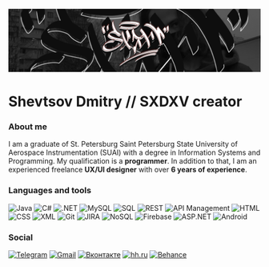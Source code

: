 [![Header](https://github.com/SXDXV/SXDXV/blob/main/Res/sxdxv%20header%2009%2004.jpg?raw=true)](https://t.me/sxdxvsxdxv)

# Shevtsov Dmitry // SXDXV creator

### About me

I am a graduate of St. Petersburg Saint Petersburg State University of Aerospace Instrumentation (SUAI) with a degree in Information Systems and Programming. My qualification is a **programmer**.
In addition to that, I am an experienced freelance **UX/UI designer** with over **6 years of experience**.

### Languages and tools

![Java](https://img.shields.io/badge/-Java-black?style=for-the-badge&logo=java)
![C#](https://img.shields.io/badge/-C%23-black?style=for-the-badge&logo=c-sharp)
![.NET](https://img.shields.io/badge/-.NET-black?style=for-the-badge&logo=.net)
![MySQL](https://img.shields.io/badge/-MySQL-black?style=for-the-badge&logo=mysql)
![SQL](https://img.shields.io/badge/-SQL-black?style=for-the-badge)
![REST](https://img.shields.io/badge/-REST-black?style=for-the-badge)
![API Management](https://img.shields.io/badge/-API%20Management-black?style=for-the-badge)
![HTML](https://img.shields.io/badge/-HTML-black?style=for-the-badge&logo=html5)
![CSS](https://img.shields.io/badge/-CSS-black?style=for-the-badge&logo=css3)
![XML](https://img.shields.io/badge/-XML-black?style=for-the-badge)
![Git](https://img.shields.io/badge/-Git-black?style=for-the-badge&logo=git)
![JIRA](https://img.shields.io/badge/-JIRA-black?style=for-the-badge&logo=jira-software)
![NoSQL](https://img.shields.io/badge/-NoSQL-black?style=for-the-badge)
![Firebase](https://img.shields.io/badge/-Firebase-black?style=for-the-badge&logo=firebase)
![ASP.NET](https://img.shields.io/badge/-ASP.NET-black?style=for-the-badge&logo=.net)
![Android](https://img.shields.io/badge/-Android-black?style=for-the-badge&logo=android)



### Social

[![Telegram](https://img.shields.io/badge/-blue?logo=telegram&logoColor=white&style=flat-square)](https://t.me/sxdxvsxdxv)
[![Gmail](https://img.shields.io/badge/-red?logo=gmail&logoColor=white&style=flat-square)](mailto:shevtsov.dima.03@gmail.com)
[![Вконтакте](https://img.shields.io/badge/-blue?logo=vk&logoColor=white&style=flat-square)](https://vk.com/dmitrysoda)
[![hh.ru](https://img.shields.io/badge/-orange?logo=hh.ru&logoColor=white&style=flat-square)](https://spb.hh.ru/resume/bf7cba5fff0c16f5d50039ed1f59646d6a6556)
[![Behance](https://img.shields.io/badge/-blue?logo=behance&logoColor=white&style=flat-square)](https://www.behance.net/sodaprestige)
